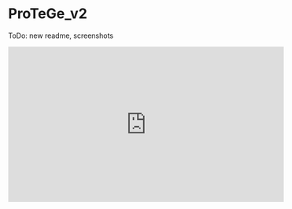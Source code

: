 # ProTeGe_v2

ToDo:
new readme, screenshots

<iframe width="560" height="315" src="https://www.youtube-nocookie.com/embed/WuX-lj9DyyQ?controls=0" frameborder="0" allow="accelerometer; autoplay; encrypted-media; gyroscope; picture-in-picture" allowfullscreen></iframe>
